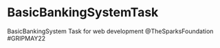 # BasicBankingSystemTask
BasicBankingSystem Task for web development @TheSparksFoundation #GRIPMAY22
